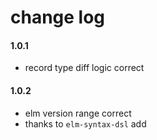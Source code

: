 # change log

#### 1.0.1
  - record type diff logic correct

#### 1.0.2
  - elm version range correct
  - thanks to `elm-syntax-dsl` add
